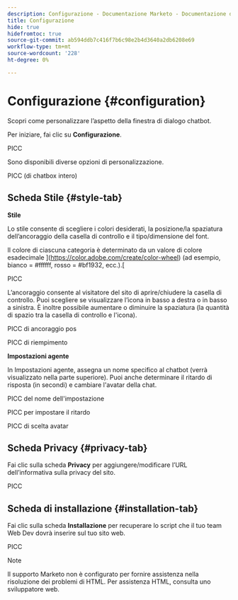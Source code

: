 ```yaml
---
description: Configurazione - Documentazione Marketo - Documentazione del prodotto
title: Configurazione
hide: true
hidefromtoc: true
source-git-commit: ab594ddb7c416f7b6c98e2b4d3640a2db6208e69
workflow-type: tm+mt
source-wordcount: '228'
ht-degree: 0%

---
```


# Configurazione {#configuration}

Scopri come personalizzare l’aspetto della finestra di dialogo chatbot.

Per iniziare, fai clic su **Configurazione**.

PICC

Sono disponibili diverse opzioni di personalizzazione.

PICC (di chatbox intero)

## Scheda Stile {#style-tab}

**Stile**

Lo stile consente di scegliere i colori desiderati, la posizione/la spaziatura dell’ancoraggio della casella di controllo e il tipo/dimensione del font.

Il colore di ciascuna categoria è determinato da un valore di colore esadecimale ](https://color.adobe.com/create/color-wheel) (ad esempio, bianco = #ffffff, rosso = #bf1932, ecc.).[

PICC

L’ancoraggio consente al visitatore del sito di aprire/chiudere la casella di controllo. Puoi scegliere se visualizzare l’icona in basso a destra o in basso a sinistra. È inoltre possibile aumentare o diminuire la spaziatura (la quantità di spazio tra la casella di controllo e l&#39;icona).

PICC di ancoraggio pos

PICC di riempimento

**Impostazioni agente**

In Impostazioni agente, assegna un nome specifico al chatbot (verrà visualizzato nella parte superiore). Puoi anche determinare il ritardo di risposta (in secondi) e cambiare l&#39;avatar della chat.

PICC del nome dell&#39;impostazione

PICC per impostare il ritardo

PICC di scelta avatar

## Scheda Privacy {#privacy-tab}

Fai clic sulla scheda **Privacy** per aggiungere/modificare l’URL dell’informativa sulla privacy del sito.

PICC

## Scheda di installazione {#installation-tab}

Fai clic sulla scheda **Installazione** per recuperare lo script che il tuo team Web Dev dovrà inserire sul tuo sito web.

PICC

>[!NOTE]
>
>Il supporto Marketo non è configurato per fornire assistenza nella risoluzione dei problemi di HTML. Per assistenza HTML, consulta uno sviluppatore web.
